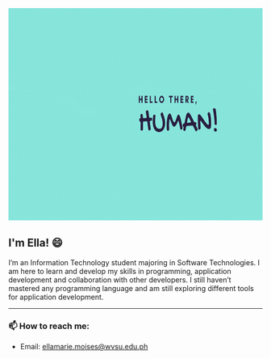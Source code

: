 <p align="center">
  <img  width="820" height="420" src="https://github.com/elimoises/elimoises/blob/main/greetings.gif">
</p>

## I'm Ella! :smile: 
I’m an Information Technology student majoring in Software Technologies. I am here to learn and develop my skills in programming, application development and 
collaboration with other developers. 
I still haven’t mastered any programming language and am still exploring different tools for application development. 
***
### 📫 How to reach me: 
* Email: [ellamarie.moises@wvsu.edu.ph](mailto:ellamarie.moises@wvsu.edu.ph)

